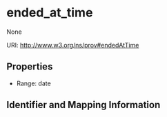 # ended_at_time

None

URI: http://www.w3.org/ns/prov#endedAtTime



<!-- no inheritance hierarchy -->


## Properties

 * Range: date

## Identifier and Mapping Information


